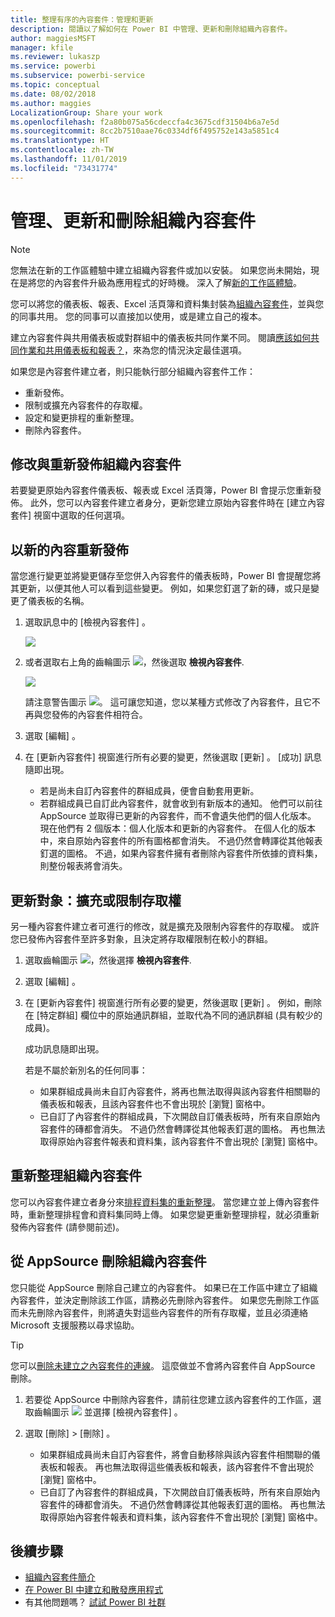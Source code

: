 ```yaml
---
title: 整理有序的內容套件：管理和更新
description: 閱讀以了解如何在 Power BI 中管理、更新和刪除組織內容套件。
author: maggiesMSFT
manager: kfile
ms.reviewer: lukaszp
ms.service: powerbi
ms.subservice: powerbi-service
ms.topic: conceptual
ms.date: 08/02/2018
ms.author: maggies
LocalizationGroup: Share your work
ms.openlocfilehash: f2a80b075a56cdeccfa4c3675cdf31504b6a7e5d
ms.sourcegitcommit: 8cc2b7510aae76c0334df6f495752e143a5851c4
ms.translationtype: HT
ms.contentlocale: zh-TW
ms.lasthandoff: 11/01/2019
ms.locfileid: "73431774"
---
```

# <a name="manage-update-and-delete-organizational-content-packs"></a>管理、更新和刪除組織內容套件
> [!NOTE]
> 您無法在新的工作區體驗中建立組織內容套件或加以安裝。 如果您尚未開始，現在是將您的內容套件升級為應用程式的好時機。 深入了解[新的工作區體驗](service-create-the-new-workspaces.md)。
> 

您可以將您的儀表板、報表、Excel 活頁簿和資料集封裝為[組織內容套件](service-organizational-content-pack-introduction.md)，並與您的同事共用。 您的同事可以直接加以使用，或是建立自己的複本。

建立內容套件與共用儀表板或對群組中的儀表板共同作業不同。 閱讀[應該如何共同作業和共用儀表板和報表？](service-how-to-collaborate-distribute-dashboards-reports.md)，來為您的情況決定最佳選項。

如果您是內容套件建立者，則只能執行部分組織內容套件工作：

* 重新發佈。
* 限制或擴充內容套件的存取權。
* 設定和變更排程的重新整理。
* 刪除內容套件。

## <a name="modify-and-re-publish-an-organizational-content-pack"></a>修改與重新發佈組織內容套件
若要變更原始內容套件儀表板、報表或 Excel 活頁簿，Power BI 會提示您重新發佈。 此外，您可以內容套件建立者身分，更新您建立原始內容套件時在 [建立內容套件] 視窗中選取的任何選項。 

## <a name="republish-with-new-content"></a>以新的內容重新發佈
當您進行變更並將變更儲存至您併入內容套件的儀表板時，Power BI 會提醒您將其更新，以便其他人可以看到這些變更。 例如，如果您釘選了新的磚，或只是變更了儀表板的名稱。

1. 選取訊息中的 [檢視內容套件]  。
   
   ![](media/service-organizational-content-pack-manage-update-delete/pbi_contpkchangesmessage.png)
2. 或者選取右上角的齒輪圖示 ![](media/service-organizational-content-pack-manage-update-delete/cog.png)，然後選取 **檢視內容套件**.
   
   ![](media/service-organizational-content-pack-manage-update-delete/pbi_contpkview.png)
   
   請注意警告圖示 ![](media/service-organizational-content-pack-manage-update-delete/pbi_contpkwarningicon.png)。  這可讓您知道，您以某種方式修改了內容套件，且它不再與您發佈的內容套件相符合。
3. 選取 [編輯]  。  
4. 在 [更新內容套件]  視窗進行所有必要的變更，然後選取 [更新]  。 [成功]  訊息隨即出現。
   
   * 若是尚未自訂內容套件的群組成員，便會自動套用更新。
   * 若群組成員已自訂此內容套件，就會收到有新版本的通知。  他們可以前往 AppSource 並取得已更新的內容套件，而不會遺失他們的個人化版本。  現在他們有 2 個版本：個人化版本和更新的內容套件。  在個人化的版本中，來自原始內容套件的所有圖格都會消失。  不過仍然會轉譯從其他報表釘選的圖格。 不過，如果內容套件擁有者刪除內容套件所依據的資料集，則整份報表將會消失。  

## <a name="update-the-audience-expand-or-restrict-access"></a>更新對象：擴充或限制存取權
另一種內容套件建立者可進行的修改，就是擴充及限制內容套件的存取權。  或許您已發佈內容套件至許多對象，且決定將存取權限制在較小的群組。  

1. 選取齒輪圖示 ![](media/service-organizational-content-pack-manage-update-delete/cog.png)，然後選擇 **檢視內容套件**.
2. 選取 [編輯]  。 
3. 在 [更新內容套件]  視窗進行所有必要的變更，然後選取 [更新]  。 例如，刪除在 [特定群組]  欄位中的原始通訊群組，並取代為不同的通訊群組 (具有較少的成員)。
   
   成功訊息隨即出現。
   
   若是不屬於新別名的任何同事：
   
   * 如果群組成員尚未自訂內容套件，將再也無法取得與該內容套件相關聯的儀表板和報表，且該內容套件也不會出現於 [瀏覽] 窗格中。
   * 已自訂了內容套件的群組成員，下次開啟自訂儀表板時，所有來自原始內容套件的磚都會消失。  不過仍然會轉譯從其他報表釘選的圖格。 再也無法取得原始內容套件報表和資料集，該內容套件不會出現於 [瀏覽] 窗格中。   

## <a name="refresh-an-organizational-content-pack"></a>重新整理組織內容套件
您可以內容套件建立者身分來[排程資料集的重新整理](refresh-data.md)。  當您建立並上傳內容套件時，重新整理排程會和資料集同時上傳。 如果您變更重新整理排程，就必須重新發佈內容套件 (請參閱前述)。

## <a name="delete-an-organizational-content-pack-from-appsource"></a>從 AppSource 刪除組織內容套件
您只能從 AppSource 刪除自己建立的內容套件。 如果已在工作區中建立了組織內容套件，並決定刪除該工作區，請務必先刪除內容套件。 如果您先刪除工作區而未先刪除內容套件，則將遺失對這些內容套件的所有存取權，並且必須連絡 Microsoft 支援服務以尋求協助。 

> [!TIP]
> 您可以[刪除未建立之內容套件的連線](service-organizational-content-pack-disconnect.md)。 這麼做並不會將內容套件自 AppSource 刪除。
> 
> 

1. 若要從 AppSource 中刪除內容套件，請前往您建立該內容套件的工作區，選取齒輪圖示 ![](media/service-organizational-content-pack-manage-update-delete/cog.png) 並選擇 [檢視內容套件]  。
2. 選取 [刪除] \> [刪除]  。 
   
   * 如果群組成員尚未自訂內容套件，將會自動移除與該內容套件相關聯的儀表板和報表。 再也無法取得這些儀表板和報表，該內容套件不會出現於 [瀏覽] 窗格中。
   * 已自訂了內容套件的群組成員，下次開啟自訂儀表板時，所有來自原始內容套件的磚都會消失。  不過仍然會轉譯從其他報表釘選的圖格。 再也無法取得原始內容套件報表和資料集，該內容套件不會出現於 [瀏覽] 窗格中。   

## <a name="next-steps"></a>後續步驟
* [組織內容套件簡介](service-organizational-content-pack-introduction.md)
* [在 Power BI 中建立和散發應用程式](service-create-distribute-apps.md) 
* 有其他問題嗎？ [試試 Power BI 社群](http://community.powerbi.com/)

